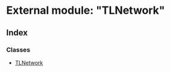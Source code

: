 # External module: "TLNetwork"

## Index

### Classes

- [TLNetwork](../classes/_tlnetwork_.tlnetwork.md)
